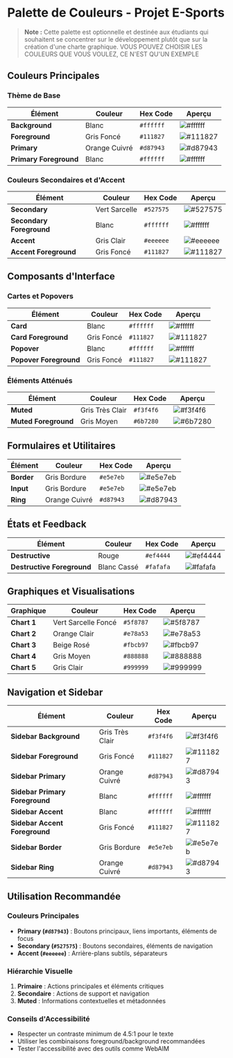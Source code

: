 # Palette de Couleurs - Projet E-Sports

> **Note :** Cette palette est optionnelle et destinée aux étudiants qui souhaitent se concentrer sur le développement plutôt que sur la création d'une charte graphique.
> VOUS POUVEZ CHOISIR LES COULEURS QUE VOUS VOULEZ, CE N'EST QU'UN EXEMPLE

## Couleurs Principales

### Thème de Base

| Élément | Couleur | Hex Code | Aperçu |
|---------|---------|----------|---------|
| **Background** | Blanc | `#ffffff` | ![#ffffff](https://via.placeholder.com/20/ffffff/ffffff?text=+) |
| **Foreground** | Gris Foncé | `#111827` | ![#111827](https://via.placeholder.com/20/111827/111827?text=+) |
| **Primary** | Orange Cuivré | `#d87943` | ![#d87943](https://via.placeholder.com/20/d87943/d87943?text=+) |
| **Primary Foreground** | Blanc | `#ffffff` | ![#ffffff](https://via.placeholder.com/20/ffffff/ffffff?text=+) |

### Couleurs Secondaires et d'Accent

| Élément | Couleur | Hex Code | Aperçu |
|---------|---------|----------|---------|
| **Secondary** | Vert Sarcelle | `#527575` | ![#527575](https://via.placeholder.com/20/527575/527575?text=+) |
| **Secondary Foreground** | Blanc | `#ffffff` | ![#ffffff](https://via.placeholder.com/20/ffffff/ffffff?text=+) |
| **Accent** | Gris Clair | `#eeeeee` | ![#eeeeee](https://via.placeholder.com/20/eeeeee/eeeeee?text=+) |
| **Accent Foreground** | Gris Foncé | `#111827` | ![#111827](https://via.placeholder.com/20/111827/111827?text=+) |

## Composants d'Interface

### Cartes et Popovers

| Élément | Couleur | Hex Code | Aperçu |
|---------|---------|----------|---------|
| **Card** | Blanc | `#ffffff` | ![#ffffff](https://via.placeholder.com/20/ffffff/ffffff?text=+) |
| **Card Foreground** | Gris Foncé | `#111827` | ![#111827](https://via.placeholder.com/20/111827/111827?text=+) |
| **Popover** | Blanc | `#ffffff` | ![#ffffff](https://via.placeholder.com/20/ffffff/ffffff?text=+) |
| **Popover Foreground** | Gris Foncé | `#111827` | ![#111827](https://via.placeholder.com/20/111827/111827?text=+) |

### Éléments Atténués

| Élément | Couleur | Hex Code | Aperçu |
|---------|---------|----------|---------|
| **Muted** | Gris Très Clair | `#f3f4f6` | ![#f3f4f6](https://via.placeholder.com/20/f3f4f6/f3f4f6?text=+) |
| **Muted Foreground** | Gris Moyen | `#6b7280` | ![#6b7280](https://via.placeholder.com/20/6b7280/6b7280?text=+) |

## Formulaires et Utilitaires

| Élément | Couleur | Hex Code | Aperçu |
|---------|---------|----------|---------|
| **Border** | Gris Bordure | `#e5e7eb` | ![#e5e7eb](https://via.placeholder.com/20/e5e7eb/e5e7eb?text=+) |
| **Input** | Gris Bordure | `#e5e7eb` | ![#e5e7eb](https://via.placeholder.com/20/e5e7eb/e5e7eb?text=+) |
| **Ring** | Orange Cuivré | `#d87943` | ![#d87943](https://via.placeholder.com/20/d87943/d87943?text=+) |

## États et Feedback

| Élément | Couleur | Hex Code | Aperçu |
|---------|---------|----------|---------|
| **Destructive** | Rouge | `#ef4444` | ![#ef4444](https://via.placeholder.com/20/ef4444/ef4444?text=+) |
| **Destructive Foreground** | Blanc Cassé | `#fafafa` | ![#fafafa](https://via.placeholder.com/20/fafafa/fafafa?text=+) |

## Graphiques et Visualisations

| Graphique | Couleur | Hex Code | Aperçu |
|-----------|---------|----------|---------|
| **Chart 1** | Vert Sarcelle Foncé | `#5f8787` | ![#5f8787](https://via.placeholder.com/20/5f8787/5f8787?text=+) |
| **Chart 2** | Orange Clair | `#e78a53` | ![#e78a53](https://via.placeholder.com/20/e78a53/e78a53?text=+) |
| **Chart 3** | Beige Rosé | `#fbcb97` | ![#fbcb97](https://via.placeholder.com/20/fbcb97/fbcb97?text=+) |
| **Chart 4** | Gris Moyen | `#888888` | ![#888888](https://via.placeholder.com/20/888888/888888?text=+) |
| **Chart 5** | Gris Clair | `#999999` | ![#999999](https://via.placeholder.com/20/999999/999999?text=+) |

## Navigation et Sidebar

| Élément | Couleur | Hex Code | Aperçu |
|---------|---------|----------|---------|
| **Sidebar Background** | Gris Très Clair | `#f3f4f6` | ![#f3f4f6](https://via.placeholder.com/20/f3f4f6/f3f4f6?text=+) |
| **Sidebar Foreground** | Gris Foncé | `#111827` | ![#111827](https://via.placeholder.com/20/111827/111827?text=+) |
| **Sidebar Primary** | Orange Cuivré | `#d87943` | ![#d87943](https://via.placeholder.com/20/d87943/d87943?text=+) |
| **Sidebar Primary Foreground** | Blanc | `#ffffff` | ![#ffffff](https://via.placeholder.com/20/ffffff/ffffff?text=+) |
| **Sidebar Accent** | Blanc | `#ffffff` | ![#ffffff](https://via.placeholder.com/20/ffffff/ffffff?text=+) |
| **Sidebar Accent Foreground** | Gris Foncé | `#111827` | ![#111827](https://via.placeholder.com/20/111827/111827?text=+) |
| **Sidebar Border** | Gris Bordure | `#e5e7eb` | ![#e5e7eb](https://via.placeholder.com/20/e5e7eb/e5e7eb?text=+) |
| **Sidebar Ring** | Orange Cuivré | `#d87943` | ![#d87943](https://via.placeholder.com/20/d87943/d87943?text=+) |

## Utilisation Recommandée

### Couleurs Principales

- **Primary (`#d87943`)** : Boutons principaux, liens importants, éléments de focus
- **Secondary (`#527575`)** : Boutons secondaires, éléments de navigation
- **Accent (`#eeeeee`)** : Arrière-plans subtils, séparateurs

### Hiérarchie Visuelle

1. **Primaire** : Actions principales et éléments critiques
2. **Secondaire** : Actions de support et navigation
3. **Muted** : Informations contextuelles et métadonnées

### Conseils d'Accessibilité

- Respecter un contraste minimum de 4.5:1 pour le texte
- Utiliser les combinaisons foreground/background recommandées
- Tester l'accessibilité avec des outils comme WebAIM
